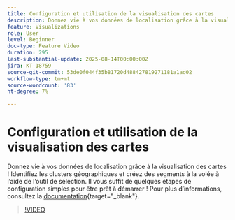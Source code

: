 ```yaml
---
title: Configuration et utilisation de la visualisation des cartes
description: Donnez vie à vos données de localisation grâce à la visualisation des cartes ! Identifiez les clusters géographiques et créez des segments à la volée à l’aide de l’outil de sélection. Il vous suffit de quelques étapes de configuration simples pour être prêt à démarrer !
feature: Visualizations
role: User
level: Beginner
doc-type: Feature Video
duration: 295
last-substantial-update: 2025-08-14T00:00:00Z
jira: KT-18759
source-git-commit: 53de0f044f35b81720d488427819271181a1ad02
workflow-type: tm+mt
source-wordcount: '83'
ht-degree: 7%

---
```



# Configuration et utilisation de la visualisation des cartes

Donnez vie à vos données de localisation grâce à la visualisation des cartes ! Identifiez les clusters géographiques et créez des segments à la volée à l’aide de l’outil de sélection. Il vous suffit de quelques étapes de configuration simples pour être prêt à démarrer ! Pour plus d’informations, consultez la [documentation](https://experienceleague.adobe.com/fr/docs/analytics-platform/using/cja-workspace/visualizations/map){target="_blank"}.

>[!VIDEO](https://video.tv.adobe.com/v/3470821/?learn=on&enablevpops&captions=fre_fr)
